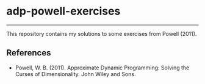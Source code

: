 # adp-powell-exercises
-------------------------------

This repository contains my solutions to some exercises from Powell (2011).


## References

+ Powell, W. B. (2011). Approximate Dynamic Programming: Solving the Curses of Dimensionality. John Wiley and Sons.
